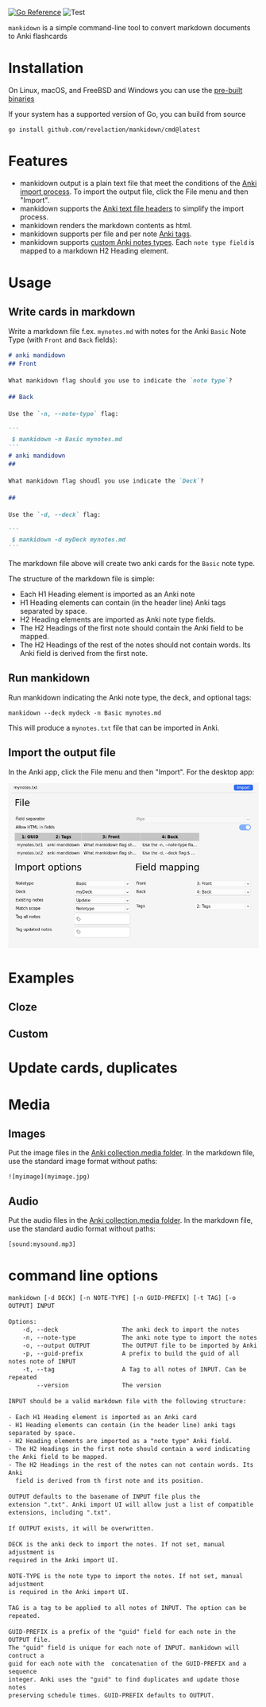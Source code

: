 [![Go Reference](https://pkg.go.dev/badge/github.com/revelaction/mankidown)](https://pkg.go.dev/github.com/revelaction/mankidown)
![Test](https://github.com/revelaction/mankidown/actions/workflows/test.yml/badge.svg)

`mankidown` is a simple command-line tool to convert markdown documents to Anki flashcards 

# Installation

On Linux, macOS, and FreeBSD and Windows you can use the [pre-built binaries](https://github.com/revelaction/mankidown/releases/) 

If your system has a supported version of Go, you can build from source

```console
go install github.com/revelaction/mankidown/cmd@latest
```

# Features 

- mankidown output is a plain text file that meet the conditions of the [Anki import process](https://docs.ankiweb.net/importing/text-files.html). To import the output file, click the File menu and then "Import".
- mankidown supports the [Anki text file headers](https://docs.ankiweb.net/importing/text-files.html#file-headers) to simplify the import process.
- mankidown renders the markdown contents as html.
- mankidown supports per file and per note [Anki tags](https://docs.ankiweb.net/importing/text-files.html#adding-tags).
- mankidown supports [custom Anki notes types](https://docs.ankiweb.net/editing.html#adding-a-note-type). Each `note type field` is mapped to a markdown H2 Heading element.

# Usage

## Write cards in markdown

Write a markdown file f.ex. `mynotes.md` with notes for the Anki `Basic` Note Type (with `Front` and `Back` fields):

````markdown
# anki mandidown
## Front  

What mankidown flag should you use to indicate the `note type`? 

## Back  

Use the `-n, --note-type` flag:

```
 $ mankidown -n Basic mynotes.md 
```
# anki mandidown
## 

What mankidown flag shoudl you use indicate the `Deck`? 

## 

Use the `-d, --deck` flag:

```
 $ mankidown -d myDeck mynotes.md 
```
````

The markdown file above will create two anki cards for the `Basic` note type.

The structure of the markdown file is simple:

- Each H1 Heading element is imported as an Anki note
- H1 Heading elements can contain (in the header line) Anki tags separated by space.  
- H2 Heading elements are imported as Anki note type fields. 
- The H2 Headings of the first note should contain the Anki field to be mapped.
- The H2 Headings of the rest of the notes should not contain words. Its Anki
  field is derived from the first note.

## Run mankidown

Run mankidown indicating the Anki note type, the deck, and optional tags:

```console
mankidown --deck mydeck -n Basic mynotes.md
```

This will produce a `mynotes.txt` file that can be imported in Anki.

## Import the output file

In the Anki app, click the File menu and then "Import". For the desktop app:

![anki import](data/anki-import.png)

# Examples

## Cloze

## Custom

# Update cards, duplicates

# Media

## Images

Put the image files in the [Anki collection.media folder](https://docs.ankiweb.net/files.html#file-locations).
In the markdown file, use the standard image format without paths:

    ![myimage](myimage.jpg)

## Audio

Put the audio files in the [Anki collection.media folder](https://docs.ankiweb.net/files.html#file-locations).
In the markdown file, use the standard audio format without paths:

    [sound:mysound.mp3]

# command line options
```console
mankidown [-d DECK] [-n NOTE-TYPE] [-n GUID-PREFIX] [-t TAG] [-o OUTPUT] INPUT

Options:
    -d, --deck                  The anki deck to import the notes
    -n, --note-type             The anki note type to import the notes
    -o, --output OUTPUT         The OUTPUT file to be imported by Anki 
    -p, --guid-prefix           A prefix to build the guid of all notes note of INPUT
    -t, --tag                   A Tag to all notes of INPUT. Can be repeated 
        --version               The version 

INPUT should be a valid markdown file with the following structure:

- Each H1 Heading element is imported as an Anki card
- H1 Heading elements can contain (in the header line) anki tags separated by space.  
- H2 Heading elements are imported as a "note type" Anki field. 
- The H2 Headings in the first note should contain a word indicating the Anki field to be mapped.
- The H2 Headings in the rest of the notes can not contain words. Its Anki
  field is derived from th first note and its position.

OUTPUT defaults to the basename of INPUT file plus the
extension ".txt". Anki import UI will allow just a list of compatible
extensions, including ".txt". 

If OUTPUT exists, it will be overwritten.

DECK is the anki deck to import the notes. If not set, manual adjustment is
required in the Anki import UI.

NOTE-TYPE is the note type to import the notes. If not set, manual adjustment
is required in the Anki import UI.

TAG is a tag to be applied to all notes of INPUT. The option can be repeated.

GUID-PREFIX is a prefix of the "guid" field for each note in the OUTPUT file.
The "guid" field is unique for each note of INPUT. mankidown will contruct a
guid for each note with the  concatenation of the GUID-PREFIX and a sequence
integer. Anki uses the "guid" to find duplicates and update those notes
preserving schedule times. GUID-PREFIX defaults to OUTPUT.
```
